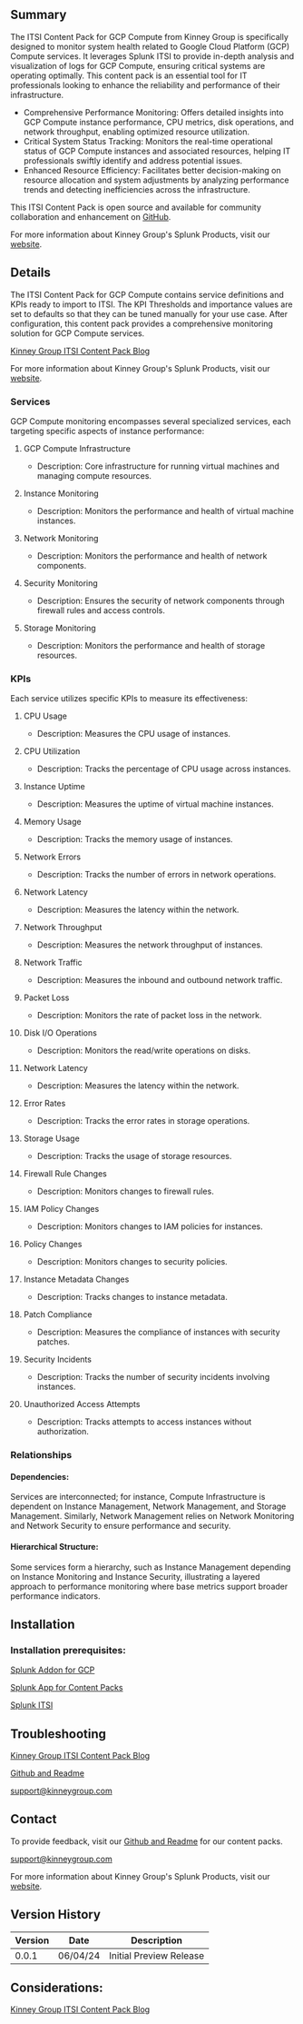 ## Summary
The ITSI Content Pack for GCP Compute from Kinney Group is specifically designed to monitor system health related to Google Cloud Platform (GCP) Compute services. It leverages Splunk ITSI to provide in-depth analysis and visualization of logs for GCP Compute, ensuring critical systems are operating optimally. This content pack is an essential tool for IT professionals looking to enhance the reliability and performance of their infrastructure.

* Comprehensive Performance Monitoring: Offers detailed insights into GCP Compute instance performance, CPU metrics, disk operations, and network throughput, enabling optimized resource utilization.
* Critical System Status Tracking: Monitors the real-time operational status of GCP Compute instances and associated resources, helping IT professionals swiftly identify and address potential issues.
* Enhanced Resource Efficiency: Facilitates better decision-making on resource allocation and system adjustments by analyzing performance trends and detecting inefficiencies across the infrastructure.

This ITSI Content Pack is open source and available for community collaboration and enhancement on [GitHub](https://www.github.com/kinneygroup).

For more information about Kinney Group's Splunk Products, visit our [website](https://kinneygroup.com/atlas).

## Details
The ITSI Content Pack for GCP Compute contains service definitions and KPIs ready to import to ITSI. The KPI Thresholds and importance values are set to defaults so that they can be tuned manually for your use case. After configuration, this content pack provides a comprehensive monitoring solution for GCP Compute services.

[Kinney Group ITSI Content Pack Blog](https://kinneygroup.com/blog/installing-itsi-content-packs/)

For more information about Kinney Group's Splunk Products, visit our [website](https://kinneygroup.com/atlas).

### Services
GCP Compute monitoring encompasses several specialized services, each targeting specific aspects of instance performance:

1. GCP Compute Infrastructure
    * Description: Core infrastructure for running virtual machines and managing compute resources.

2. Instance Monitoring
    * Description: Monitors the performance and health of virtual machine instances.

3. Network Monitoring
    * Description: Monitors the performance and health of network components.

4. Security Monitoring
    * Description: Ensures the security of network components through firewall rules and access controls.

5. Storage Monitoring
    * Description: Monitors the performance and health of storage resources.


### KPIs
Each service utilizes specific KPIs to measure its effectiveness:

1. CPU Usage
    * Description: Measures the CPU usage of instances.

2. CPU Utilization
    * Description: Tracks the percentage of CPU usage across instances.

3. Instance Uptime
    * Description: Measures the uptime of virtual machine instances.

4. Memory Usage
    * Description: Tracks the memory usage of instances.

5. Network Errors
    * Description: Tracks the number of errors in network operations.

6. Network Latency
    * Description: Measures the latency within the network.

7. Network Throughput
    * Description: Measures the network throughput of instances.

8. Network Traffic
    * Description: Measures the inbound and outbound network traffic.

9. Packet Loss
    * Description: Monitors the rate of packet loss in the network.

10. Disk I/O Operations
    * Description: Monitors the read/write operations on disks.

11. Network Latency
    * Description: Measures the latency within the network.

12. Error Rates
    * Description: Tracks the error rates in storage operations.

13. Storage Usage
    * Description: Tracks the usage of storage resources.

14. Firewall Rule Changes
    * Description: Monitors changes to firewall rules.

15. IAM Policy Changes
    * Description: Monitors changes to IAM policies for instances.

16. Policy Changes
    * Description: Monitors changes to security policies.

17. Instance Metadata Changes
    * Description: Tracks changes to instance metadata.

18. Patch Compliance
    * Description: Measures the compliance of instances with security patches.

19. Security Incidents
    * Description: Tracks the number of security incidents involving instances.

20. Unauthorized Access Attempts
    * Description: Tracks attempts to access instances without authorization.


### Relationships
#### Dependencies:
Services are interconnected; for instance, Compute Infrastructure is dependent on Instance Management, Network Management, and Storage Management. Similarly, Network Management relies on Network Monitoring and Network Security to ensure performance and security.

#### Hierarchical Structure:
Some services form a hierarchy, such as Instance Management depending on Instance Monitoring and Instance Security, illustrating a layered approach to performance monitoring where base metrics support broader performance indicators.

## Installation

### Installation prerequisites:

[Splunk Addon for GCP](https://splunkbase.splunk.com)

[Splunk App for Content Packs](https://splunkbase.splunk.com/app/5391)

[Splunk ITSI](https://www.splunk.com/en_us/products/it-service-intelligence.html)

## Troubleshooting

[Kinney Group ITSI Content Pack Blog](https://kinneygroup.com/blog/installing-itsi-content-packs/)

[Github and Readme](https://www.github.com/kinneygroup)

support@kinneygroup.com

## Contact

To provide feedback, visit our [Github and Readme](https://www.github.com/kinneygroup) for our content packs.

support@kinneygroup.com

For more information about Kinney Group's Splunk Products, visit our [website](https://kinneygroup.com/atlas).

## Version History

| Version | Date  | Description               |
|---------|-------|---------------------------|
| 0.0.1   | 06/04/24 | Initial Preview Release   |

## Considerations:

[Kinney Group ITSI Content Pack Blog](https://kinneygroup.com/blog/installing-itsi-content-packs/)
